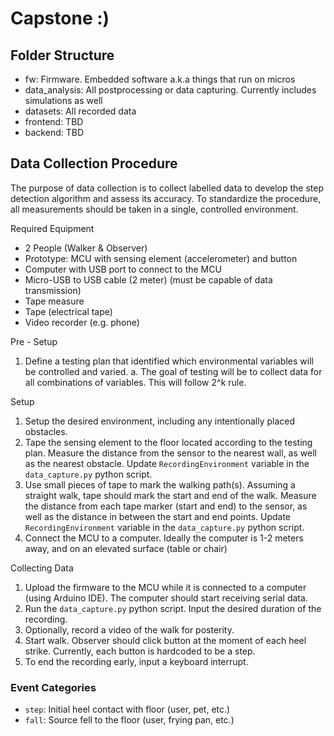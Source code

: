 # Capstone :)

## Folder Structure
- fw: Firmware. Embedded software a.k.a things that run on micros
- data_analysis: All postprocessing or data capturing. Currently includes simulations as well
- datasets: All recorded data
- frontend: TBD
- backend: TBD


## Data Collection Procedure
The purpose of data collection is to collect labelled data to develop the step detection algorithm and assess its accuracy. To standardize the procedure, all measurements should be taken in a single, controlled environment.

Required Equipment
- 2 People (Walker & Observer)
- Prototype: MCU with sensing element (accelerometer) and button
- Computer with USB port to connect to the MCU
- Micro-USB to USB cable (2 meter) (must be capable of data transmission)
- Tape measure
- Tape (electrical tape)
- Video recorder (e.g. phone)


Pre - Setup
1. Define a testing plan that identified which environmental variables will be controlled and varied.
    a. The goal of testing will be to collect data for all combinations of variables. This will follow 2^k rule. 

Setup
1. Setup the desired environment, including any intentionally placed obstacles.
2. Tape the sensing element to the floor located according to the testing plan. Measure the distance from the sensor to the nearest wall, as well as the nearest obstacle. Update `RecordingEnvironment` variable in the `data_capture.py` python script.
3. Use small pieces of tape to mark the walking path(s). Assuming a straight walk, tape should mark the start and end of the walk. Measure the distance from each tape marker (start and end) to the sensor, as well as the distance in between the start and end points. Update `RecordingEnvironment` variable in the `data_capture.py` python script.
4. Connect the MCU to a computer. Ideally the computer is 1-2 meters away, and on an elevated surface (table or chair)

Collecting Data
1. Upload the firmware to the MCU while it is connected to a computer (using Arduino IDE). The computer should start receiving serial data.
2. Run the `data_capture.py` python script. Input the desired duration of the recording.
3. Optionally, record a video of the walk for posterity.
4. Start walk. Observer should click button at the moment of each heel strike. Currently, each button is hardcoded to be a step.
5. To end the recording early, input a keyboard interrupt.

### Event Categories
- `step`: Initial heel contact with floor (user, pet, etc.)
- `fall`: Source fell to the floor (user, frying pan, etc.)